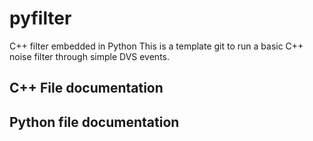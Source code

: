 # pyfilter
C++ filter embedded in Python
This is a template git to run a basic C++ noise filter through simple DVS events. 

## C++ File documentation 

## Python file documentation